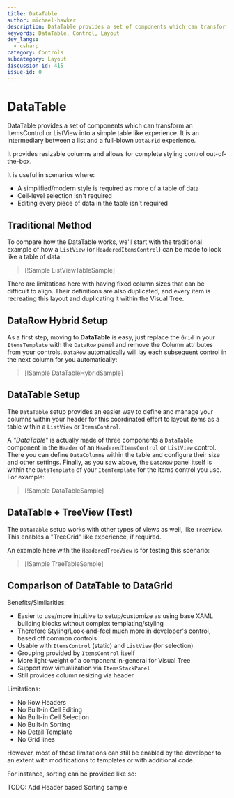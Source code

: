 ```yaml
---
title: DataTable
author: michael-hawker
description: DataTable provides a set of components which can transform an ItemsControl or ListView into a simple table like experience.
keywords: DataTable, Control, Layout
dev_langs:
  - csharp
category: Controls
subcategory: Layout
discussion-id: 415
issue-id: 0
---
```


# DataTable

DataTable provides a set of components which can transform an ItemsControl or ListView into a simple table
like experience. It is an intermediary between a list and a full-blown `DataGrid` experience.

It provides resizable columns and allows for complete styling control out-of-the-box.

It is useful in scenarios where:

- A simplified/modern style is required as more of a table of data
- Cell-level selection isn't required
- Editing every piece of data in the table isn't required

## Traditional Method

To compare how the DataTable works, we'll start with the traditional example of how a `ListView` (or `HeaderedItemsControl`)
can be made to look like a table of data:

> [!Sample ListViewTableSample]

There are limitations here with having fixed column sizes that can be difficult to align. Their definitions are
also duplicated, and every item is recreating this layout and duplicating it within the Visual Tree.

## DataRow Hybrid Setup

As a first step, moving to **DataTable** is easy, just replace the `Grid` in your `ItemsTemplate` with the `DataRow` panel
and remove the Column attributes from your controls. `DataRow` automatically will lay each subsequent control in the next column
for you automatically:

> [!Sample DataTableHybridSample]

## DataTable Setup

The `DataTable` setup provides an easier way to define and manage your columns within your header for this coordinated effort
to layout items as a table within a `ListView` or `ItemsControl`.

A _"DataTable"_ is actually made of three components a `DataTable` component in the `Header` of an `HeaderedItemsControl` or
`ListView` control. There you can define `DataColumn`s within the table and configure their size and other settings.
Finally, as you saw above, the `DataRow` panel itself is within the `DataTemplate` of your `ItemTemplate` for the items control
you use. For example:

> [!Sample DataTableSample]

## DataTable + TreeView (Test)

The `DataTable` setup works with other types of views as well, like `TreeView`. This enables a "TreeGrid" like experience, if required.

An example here with the `HeaderedTreeView` is for testing this scenario:

> [!Sample TreeTableSample]

## Comparison of DataTable to DataGrid

Benefits/Similarities:

- Easier to use/more intuitive to setup/customize as using base XAML building blocks without complex templating/styling
- Therefore Styling/Look-and-feel much more in developer's control, based off common controls
- Usable with `ItemsControl` (static) and `ListView` (for selection)
- Grouping provided by `ItemsControl` itself
- More light-weight of a component in-general for Visual Tree
- Support row virtualization via `ItemsStackPanel`
- Still provides column resizing via header

Limitations:

- No Row Headers
- No Built-in Cell Editing
- No Built-in Cell Selection
- No Built-in Sorting
- No Detail Template
- No Grid lines

However, most of these limitations can still be enabled by the developer to an extent with modifications to templates or
with additional code.

For instance, sorting can be provided like so:

TODO: Add Header based Sorting sample
